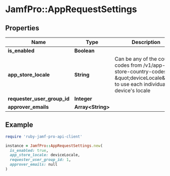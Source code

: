 # JamfPro::AppRequestSettings

## Properties

| Name | Type | Description | Notes |
| ---- | ---- | ----------- | ----- |
| **is_enabled** | **Boolean** |  | [optional] |
| **app_store_locale** | **String** | Can be any of the country codes from /v1/app-store-country-codes or \&quot;deviceLocale\&quot; to use each individual device&#39;s locale | [optional] |
| **requester_user_group_id** | **Integer** |  | [optional] |
| **approver_emails** | **Array&lt;String&gt;** |  | [optional] |

## Example

```ruby
require 'ruby-jamf-pro-api-client'

instance = JamfPro::AppRequestSettings.new(
  is_enabled: true,
  app_store_locale: deviceLocale,
  requester_user_group_id: 1,
  approver_emails: null
)
```

